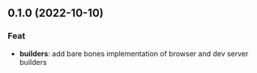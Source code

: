 ## 0.1.0 (2022-10-10)

### Feat

- **builders**: add bare bones implementation of browser and dev server builders
